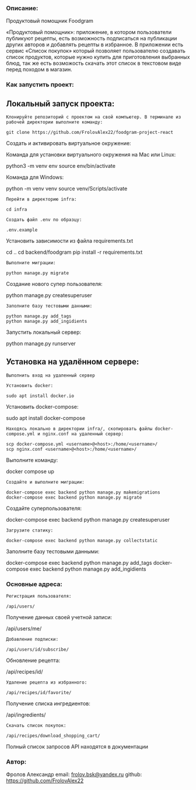 ### Описание:

Продуктовый помощник Foodgram

«Продуктовый помощник»: приложение, в котором пользователи публикуют рецепты, есть возможность подписаться на публикации других авторов и добавлять рецепты в избранное. В приложении есть сервис «Список покупок» который позволяет пользователю создавать список продуктов, которые нужно купить для приготовления выбранных блюд, так же есть возможость скачать этот список в текстовом виде перед походом в магазин.

### Как запустить проект:

## Локальный запуск проекта:
```
Клонируйте репозиторий с проектом на свой компьютер. В терминале из рабочей директории выполните команду:

git clone https://github.com/FrolovAlex22/foodgram-project-react

```
Cоздать и активировать виртуальное окружение:

Команда для установки виртуального окружения на Mac или Linux:

python3 -m venv env
source env/bin/activate

Команда для Windows:

python -m venv venv
source venv/Scripts/activate

```
Перейти в директорию infra:

cd infra

Создать файл .env по образцу:

.env.example

```
Установить зависимости из файла requirements.txt

cd ..
cd backend/foodgram
pip install -r requirements.txt

```
Выполните миграции:

python manage.py migrate

```
Создание нового супер пользователя:

python manage.py createsuperuser

```
Заполните базу тестовыми данными:

python manage.py add_tags
python manage.py add_ingidients 

```
Запустить локальный сервер:

python manage.py runserver

## Установка на удалённом сервере:
```
Выполнить вход на удаленный сервер

Установить docker:

sudo apt install docker.io

```
Установить docker-compose:

sudo apt install docker-compose    

```
Находясь локально в директории infra/, скопировать файлы docker-compose.yml и nginx.conf на удаленный сервер:

scp docker-compose.yml <username>@<host>:/home/<username>/
scp nginx.conf <username>@<host>:/home/<username>/

```
Выполните команду:

docker compose up 

```
Создайте и выполните миграции:

docker-compose exec backend python manage.py makemigrations
docker-compose exec backend python manage.py migrate

```
Создайте суперпользователя:

docker-compose exec backend python manage.py createsuperuser

```
Загрузите статику:

docker-compose exec backend python manage.py collectstatic

```
Заполните базу тестовыми данными:

docker-compose exec backend python manage.py add_tags
docker-compose exec backend python manage.py add_ingidients 

### Основные адреса:

```
Регистрация пользователя:

/api/users/

```
Получение данных своей учетной записи:

/api/users/me/ 

```
Добавление подписки:

/api/users/id/subscribe/

```
Обновление рецепта:

/api/recipes/id/

```
Удаление рецепта из избранного:

/api/recipes/id/favorite/

```
Получение списка ингредиентов:

/api/ingredients/

```
Скачать список покупок:

/api/recipes/download_shopping_cart/

```
Полный список запросов API находятся в документации

### Автор:

Фролов Александр
email: frolov.bsk@yandex.ru
github: https://github.com/FrolovAlex22
